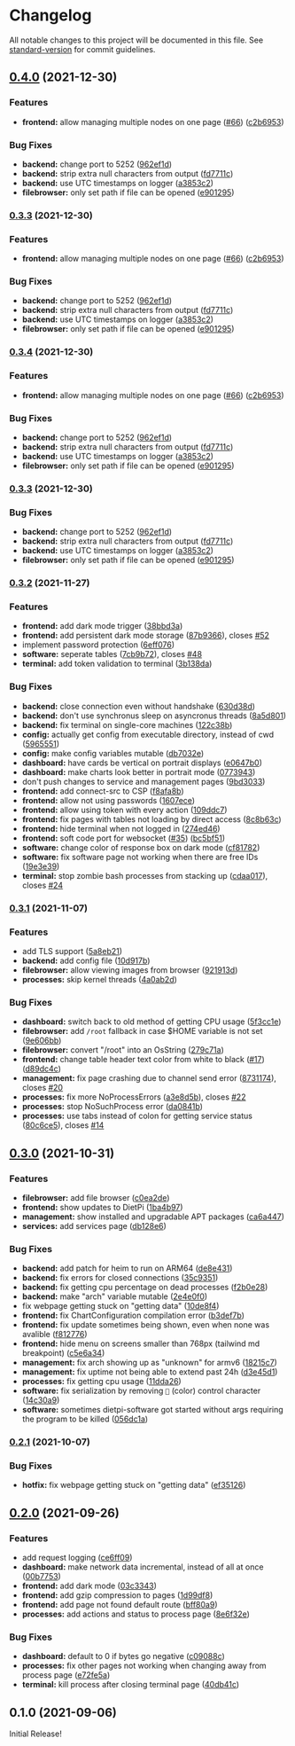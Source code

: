 # Changelog

All notable changes to this project will be documented in this file. See [standard-version](https://github.com/conventional-changelog/standard-version) for commit guidelines.

## [0.4.0](https://github.com/ravenclaw900/DietPi-Dashboard/compare/v0.3.2...v0.4.0) (2021-12-30)


### Features

* **frontend:** allow managing multiple nodes on one page ([#66](https://github.com/ravenclaw900/DietPi-Dashboard/issues/66)) ([c2b6953](https://github.com/ravenclaw900/DietPi-Dashboard/commit/c2b695349233adbf4f2cf196dd25b75737dddb3f))


### Bug Fixes

* **backend:** change port to 5252 ([962ef1d](https://github.com/ravenclaw900/DietPi-Dashboard/commit/962ef1db3c391d2464cb96b826f566b1c9b6af73))
* **backend:** strip extra null characters from output ([fd7711c](https://github.com/ravenclaw900/DietPi-Dashboard/commit/fd7711c2bf06617e81ac924c8aa7e31b1d42ae23))
* **backend:** use UTC timestamps on logger ([a3853c2](https://github.com/ravenclaw900/DietPi-Dashboard/commit/a3853c2697d5a0606499c41fc6cf456543e01a4e))
* **filebrowser:** only set path if file can be opened ([e901295](https://github.com/ravenclaw900/DietPi-Dashboard/commit/e901295f3c05e82f4c845a4eecb5d941f8f4883c))

### [0.3.3](https://github.com/ravenclaw900/DietPi-Dashboard/compare/v0.3.2...v0.3.3) (2021-12-30)


### Features

* **frontend:** allow managing multiple nodes on one page ([#66](https://github.com/ravenclaw900/DietPi-Dashboard/issues/66)) ([c2b6953](https://github.com/ravenclaw900/DietPi-Dashboard/commit/c2b695349233adbf4f2cf196dd25b75737dddb3f))


### Bug Fixes

* **backend:** change port to 5252 ([962ef1d](https://github.com/ravenclaw900/DietPi-Dashboard/commit/962ef1db3c391d2464cb96b826f566b1c9b6af73))
* **backend:** strip extra null characters from output ([fd7711c](https://github.com/ravenclaw900/DietPi-Dashboard/commit/fd7711c2bf06617e81ac924c8aa7e31b1d42ae23))
* **backend:** use UTC timestamps on logger ([a3853c2](https://github.com/ravenclaw900/DietPi-Dashboard/commit/a3853c2697d5a0606499c41fc6cf456543e01a4e))
* **filebrowser:** only set path if file can be opened ([e901295](https://github.com/ravenclaw900/DietPi-Dashboard/commit/e901295f3c05e82f4c845a4eecb5d941f8f4883c))

### [0.3.4](https://github.com/ravenclaw900/DietPi-Dashboard/compare/v0.3.2...v0.3.4) (2021-12-30)


### Features

* **frontend:** allow managing multiple nodes on one page ([#66](https://github.com/ravenclaw900/DietPi-Dashboard/issues/66)) ([c2b6953](https://github.com/ravenclaw900/DietPi-Dashboard/commit/c2b695349233adbf4f2cf196dd25b75737dddb3f))


### Bug Fixes

* **backend:** change port to 5252 ([962ef1d](https://github.com/ravenclaw900/DietPi-Dashboard/commit/962ef1db3c391d2464cb96b826f566b1c9b6af73))
* **backend:** strip extra null characters from output ([fd7711c](https://github.com/ravenclaw900/DietPi-Dashboard/commit/fd7711c2bf06617e81ac924c8aa7e31b1d42ae23))
* **backend:** use UTC timestamps on logger ([a3853c2](https://github.com/ravenclaw900/DietPi-Dashboard/commit/a3853c2697d5a0606499c41fc6cf456543e01a4e))
* **filebrowser:** only set path if file can be opened ([e901295](https://github.com/ravenclaw900/DietPi-Dashboard/commit/e901295f3c05e82f4c845a4eecb5d941f8f4883c))

### [0.3.3](https://github.com/ravenclaw900/DietPi-Dashboard/compare/v0.3.2...v0.3.3) (2021-12-30)


### Bug Fixes

* **backend:** change port to 5252 ([962ef1d](https://github.com/ravenclaw900/DietPi-Dashboard/commit/962ef1db3c391d2464cb96b826f566b1c9b6af73))
* **backend:** strip extra null characters from output ([fd7711c](https://github.com/ravenclaw900/DietPi-Dashboard/commit/fd7711c2bf06617e81ac924c8aa7e31b1d42ae23))
* **backend:** use UTC timestamps on logger ([a3853c2](https://github.com/ravenclaw900/DietPi-Dashboard/commit/a3853c2697d5a0606499c41fc6cf456543e01a4e))
* **filebrowser:** only set path if file can be opened ([e901295](https://github.com/ravenclaw900/DietPi-Dashboard/commit/e901295f3c05e82f4c845a4eecb5d941f8f4883c))

### [0.3.2](https://github.com/ravenclaw900/DietPi-Dashboard/compare/v0.3.1...v0.3.2) (2021-11-27)


### Features

* **frontend:** add dark mode trigger ([38bbd3a](https://github.com/ravenclaw900/DietPi-Dashboard/commit/38bbd3a63b846a647912c0cd4b5d4ae31dddd342))
* **frontend:** add persistent dark mode storage ([87b9366](https://github.com/ravenclaw900/DietPi-Dashboard/commit/87b936634ac508c29d00eeccf110b58740b69838)), closes [#52](https://github.com/ravenclaw900/DietPi-Dashboard/issues/52)
* implement password protection ([6eff076](https://github.com/ravenclaw900/DietPi-Dashboard/commit/6eff076ebe7863be8744797d84fef6c10d28e449))
* **software:** seperate tables ([7cb9b72](https://github.com/ravenclaw900/DietPi-Dashboard/commit/7cb9b7266a6d02693502b5e06602624d2faff43c)), closes [#48](https://github.com/ravenclaw900/DietPi-Dashboard/issues/48)
* **terminal:** add token validation to terminal ([3b138da](https://github.com/ravenclaw900/DietPi-Dashboard/commit/3b138da8b526d46214d102c446517f518a5bd17b))


### Bug Fixes

* **backend:** close connection even without handshake ([630d38d](https://github.com/ravenclaw900/DietPi-Dashboard/commit/630d38d6dab2dbd90f458f4905bb66dc440493d4))
* **backend:** don't use synchronus sleep on asyncronus threads ([8a5d801](https://github.com/ravenclaw900/DietPi-Dashboard/commit/8a5d80176cf18f2ad8d2148c2c833c6c8372bff5))
* **backend:** fix terminal on single-core machines ([122c38b](https://github.com/ravenclaw900/DietPi-Dashboard/commit/122c38b65414b2502fb69983038360ffb793b878))
* **config:** actually get config from executable directory, instead of cwd ([5965551](https://github.com/ravenclaw900/DietPi-Dashboard/commit/5965551fec41d355749c92c9c743c75b536bd815))
* **config:** make config variables mutable ([db7032e](https://github.com/ravenclaw900/DietPi-Dashboard/commit/db7032e4eaa7810d579cf14b13575cf7d7e641d4))
* **dashboard:** have cards be vertical on portrait displays ([e0647b0](https://github.com/ravenclaw900/DietPi-Dashboard/commit/e0647b0b7b098c269549d8adb3799f507cd975b4))
* **dashboard:** make charts look better in portrait mode ([0773943](https://github.com/ravenclaw900/DietPi-Dashboard/commit/0773943aae9b57bbc429ae86098a8d7049c3d755))
* don't push changes to service and management pages ([9bd3033](https://github.com/ravenclaw900/DietPi-Dashboard/commit/9bd30338e458666a46542067ed6b2584f42d019e))
* **frontend:** add connect-src to CSP ([f8afa8b](https://github.com/ravenclaw900/DietPi-Dashboard/commit/f8afa8b5604d2f34f66237a2cbe3d16d45dd55ed))
* **frontend:** allow not using passwords ([1607ece](https://github.com/ravenclaw900/DietPi-Dashboard/commit/1607ecec1ff56a52056406706a20049507cbf984))
* **frontend:** allow using token with every action ([109ddc7](https://github.com/ravenclaw900/DietPi-Dashboard/commit/109ddc78ed87e52553daa32d44a667cb893f595c))
* **frontend:** fix pages with tables not loading by direct access ([8c8b63c](https://github.com/ravenclaw900/DietPi-Dashboard/commit/8c8b63cd555f4ee71a3d14dc282736981e46ff07))
* **frontend:** hide terminal when not logged in ([274ed46](https://github.com/ravenclaw900/DietPi-Dashboard/commit/274ed466b1e785e7b5d49b4e8bfd26444b7a5581))
* **frontend:** soft code port for websocket ([#35](https://github.com/ravenclaw900/DietPi-Dashboard/issues/35)) ([bc5bf51](https://github.com/ravenclaw900/DietPi-Dashboard/commit/bc5bf51c805a210fd2189972543a43e7f5aedc7c))
* **software:** change color of response box on dark mode ([cf81782](https://github.com/ravenclaw900/DietPi-Dashboard/commit/cf817825179300cfc370602abe214aaae2df7b81))
* **software:** fix software page not working when there are free IDs ([19e3e39](https://github.com/ravenclaw900/DietPi-Dashboard/commit/19e3e39f6d78df65421ba81231e4545a9ed5cf60))
* **terminal:** stop zombie bash processes from stacking up ([cdaa017](https://github.com/ravenclaw900/DietPi-Dashboard/commit/cdaa0178d2f21635bc148a657b0624cbe820c385)), closes [#24](https://github.com/ravenclaw900/DietPi-Dashboard/issues/24)

### [0.3.1](https://github.com/ravenclaw900/DietPi-Dashboard/compare/v0.3.0...v0.3.1) (2021-11-07)


### Features

* add TLS support ([5a8eb21](https://github.com/ravenclaw900/DietPi-Dashboard/commit/5a8eb215ae3ebe407afa6f2ad55b822418ca295c))
* **backend:** add config file ([10d917b](https://github.com/ravenclaw900/DietPi-Dashboard/commit/10d917b6045a37b61873a298507615d57a313593))
* **filebrowser:** allow viewing images from browser ([921913d](https://github.com/ravenclaw900/DietPi-Dashboard/commit/921913d9bc2b0c86f012703864640b8117336bb4))
* **processes:** skip kernel threads ([4a0ab2d](https://github.com/ravenclaw900/DietPi-Dashboard/commit/4a0ab2d22af5bb3dfc59ef6769220e943ac03245))


### Bug Fixes

* **dashboard:** switch back to old method of getting CPU usage ([5f3cc1e](https://github.com/ravenclaw900/DietPi-Dashboard/commit/5f3cc1e4bd55d06c73f665a3bbad97775798e629))
* **filebrowser:** add `/root` fallback in case $HOME variable is not set ([9e606bb](https://github.com/ravenclaw900/DietPi-Dashboard/commit/9e606bb89b70dc090c35e6b0560c4d55abe14e35))
* **filebrowser:** convert "/root" into an OsString ([279c71a](https://github.com/ravenclaw900/DietPi-Dashboard/commit/279c71a9a90541bbfe10d20ca9adf8eedf2da109))
* **frontend:** change table header text color from white to black ([#17](https://github.com/ravenclaw900/DietPi-Dashboard/issues/17)) ([d89dc4c](https://github.com/ravenclaw900/DietPi-Dashboard/commit/d89dc4c355b92f2a28fa7905e0d8d0f39735e53a))
* **management:** fix page crashing due to channel send error ([8731174](https://github.com/ravenclaw900/DietPi-Dashboard/commit/8731174075bc03b50558cf9b2cf680cdae2d0f9c)), closes [#20](https://github.com/ravenclaw900/DietPi-Dashboard/issues/20)
* **processes:** fix more NoProcessErrors ([a3e8d5b](https://github.com/ravenclaw900/DietPi-Dashboard/commit/a3e8d5bd9ce5c3990a95f62dc1feb8ce32d3263e)), closes [#22](https://github.com/ravenclaw900/DietPi-Dashboard/issues/22)
* **processes:** stop NoSuchProcess error ([da0841b](https://github.com/ravenclaw900/DietPi-Dashboard/commit/da0841b836a42aa64f81cf331e0ab82712b35240))
* **processes:** use tabs instead of colon for getting service status ([80c6ce5](https://github.com/ravenclaw900/DietPi-Dashboard/commit/80c6ce5a98de057526eada9e26114ec85d83a5cb)), closes [#14](https://github.com/ravenclaw900/DietPi-Dashboard/issues/14)

## [0.3.0](https://github.com/ravenclaw900/DietPi-Dashboard/compare/v0.2.0...v0.3.0) (2021-10-31)


### Features

* **filebrowser:** add file browser ([c0ea2de](https://github.com/ravenclaw900/DietPi-Dashboard/commit/c0ea2defec8ff701d5f255879e307cc2039fbced))
* **frontend:** show updates to DietPi ([1ba4b97](https://github.com/ravenclaw900/DietPi-Dashboard/commit/1ba4b9721ab55e33f6deac5dda06915a7a18e2bc))
* **management:** show installed and upgradable APT packages ([ca6a447](https://github.com/ravenclaw900/DietPi-Dashboard/commit/ca6a447ab1aa15417c1db6796fbc589e96ee8e42))
* **services:** add services page ([db128e6](https://github.com/ravenclaw900/DietPi-Dashboard/commit/db128e65773f70de9c0c3ad3ca5b7c663280eb30))


### Bug Fixes

* **backend:** add patch for heim to run on ARM64 ([de8e431](https://github.com/ravenclaw900/DietPi-Dashboard/commit/de8e431fee817bb6ae3fbc724f3811c299132d84))
* **backend:** fix errors for closed connections ([35c9351](https://github.com/ravenclaw900/DietPi-Dashboard/commit/35c935120a8c0f52c2056fde281df8187644ae95))
* **backend:** fix getting cpu percentage on dead processes ([f2b0e28](https://github.com/ravenclaw900/DietPi-Dashboard/commit/f2b0e28b4a0077c221c0515701965581078605e8))
* **backend:** make "arch" variable mutable ([2e4e0f0](https://github.com/ravenclaw900/DietPi-Dashboard/commit/2e4e0f04d754229b139aa42c599b3a66855c42c6))
* fix webpage getting stuck on "getting data" ([10de8f4](https://github.com/ravenclaw900/DietPi-Dashboard/commit/10de8f423fbca15dd90b06a7de71e6a48749d5f2))
* **frontend:** fix ChartConfiguration compilation error ([b3def7b](https://github.com/ravenclaw900/DietPi-Dashboard/commit/b3def7b6119ffd0176990dfac4ff595f3de13f74))
* **frontend:** fix update sometimes being shown, even when none was avalible ([f812776](https://github.com/ravenclaw900/DietPi-Dashboard/commit/f812776482935fc785c4c2e41c181e9ad6cfba22))
* **frontend:** hide menu on screens smaller than 768px (tailwind md breakpoint) ([c5e6a34](https://github.com/ravenclaw900/DietPi-Dashboard/commit/c5e6a34db1c0826bc9979cfbfec865a3b1e93b97))
* **management:** fix arch showing up as "unknown" for armv6 ([18215c7](https://github.com/ravenclaw900/DietPi-Dashboard/commit/18215c736fd895f5866bbd36533179ae3f35dfb6))
* **management:** fix uptime not being able to extend past 24h ([d3e45d1](https://github.com/ravenclaw900/DietPi-Dashboard/commit/d3e45d107ebbc42e1bbced5c32d8234924b96d2d))
* **processes:** fix getting cpu usage ([11dda26](https://github.com/ravenclaw900/DietPi-Dashboard/commit/11dda260f6c4d8e29dff3a8457cdb26363203101))
* **software:** fix serialization by removing `` (color) control character ([14c30a9](https://github.com/ravenclaw900/DietPi-Dashboard/commit/14c30a92dc77f3606cc1766e69168bc1530ca1b4))
* **software:** sometimes dietpi-software got started without args requiring the program to be killed ([056dc1a](https://github.com/ravenclaw900/DietPi-Dashboard/commit/056dc1a74bdfd4f901eb4da666acf4abcdb30e07))

### [0.2.1](https://github.com/ravenclaw900/DietPi-Dashboard/compare/v0.2.0...v0.2.1) (2021-10-07)


### Bug Fixes

* **hotfix:** fix webpage getting stuck on "getting data" ([ef35126](https://github.com/ravenclaw900/DietPi-Dashboard/commit/ef351262d564a523451424d0c7f91b5eb91a86ab))

## [0.2.0](https://github.com/ravenclaw900/DietPi-Dashboard/compare/v0.1.0...v0.2.0) (2021-09-26)


### Features

* add request logging ([ce6ff09](https://github.com/ravenclaw900/DietPi-Dashboard/commit/ce6ff09f974e0127fee8ed85bc0f71be4e992ffa))
* **dashboard:** make network data incremental, instead of all at once ([00b7753](https://github.com/ravenclaw900/DietPi-Dashboard/commit/00b77538ae6983214b3bc4249201fd824efc26f9))
* **frontend:** add dark mode ([03c3343](https://github.com/ravenclaw900/DietPi-Dashboard/commit/03c334324fda9b6fec41ffdd44e673c78f84586e))
* **frontend:** add gzip compression to pages ([1d99df8](https://github.com/ravenclaw900/DietPi-Dashboard/commit/1d99df87ddecf7d35152fd04e0be6f0e06018d7d))
* **frontend:** add page not found default route ([bff80a9](https://github.com/ravenclaw900/DietPi-Dashboard/commit/bff80a9d75b687df3ad8c46d4f54aa9397cd38b7))
* **processes:** add actions and status to process page ([8e6f32e](https://github.com/ravenclaw900/DietPi-Dashboard/commit/8e6f32e7eb37abad7f4f84a17fa5bde8de4cd7a0))


### Bug Fixes

* **dashboard:** default to 0 if bytes go negative ([c09088c](https://github.com/ravenclaw900/DietPi-Dashboard/commit/c09088ca3826e1e42df0e421f35f5e2958fe162c))
* **processes:** fix other pages not working when changing away from process page ([e72fe5a](https://github.com/ravenclaw900/DietPi-Dashboard/commit/e72fe5a549035d4bcc3cfa5cfb69a9a32c0d7243))
* **terminal:** kill process after closing terminal page ([40db41c](https://github.com/ravenclaw900/DietPi-Dashboard/commit/40db41c97083cd12847fc657a46d4a9e1700a24a))

## 0.1.0 (2021-09-06)
Initial Release!
